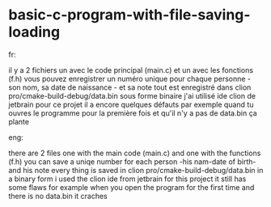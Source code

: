# basic-c-program-with-file-saving-loading

fr:
 
il y a 2 fichiers
un avec le code principal (main.c)
et un avec les fonctions (f.h)
vous pouvez enregistrer un numéro unique pour chaque personne - son nom, sa date de naissance - et sa note
tout est enregistré dans clion pro/cmake-build-debug/data.bin sous forme binaire
j'ai utilisé ide clion de jetbrain pour ce projet
il a encore quelques défauts par exemple quand tu ouvres le programme pour la première fois et qu'il n'y a pas de data.bin ça plante


eng:

there are 2 files 
one with the main code (main.c)
and one with the functions (f.h)
you can save a uniqe number for each person -his nam-date of birth-and his note
every thing is saved in clion pro/cmake-build-debug/data.bin in a binary form 
i used the clion ide from jetbrain for this project
it still has some flaws for example when you open the program for the first time and there is no data.bin it craches
